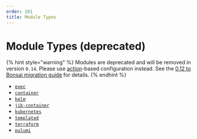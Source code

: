 ```yaml
---
order: 101
title: Module Types
---
```


# Module Types (deprecated)


  {% hint style="warning" %}
  Modules are deprecated and will be removed in version `0.14`. Please use [action](../../getting-started/basics.md#anatomy-of-a-garden-action)-based configuration instead. See the [0.12 to Bonsai migration guide](../../misc/migrating-to-bonsai.md) for details.
  {% endhint %}
  
* [`exec`](./exec.md)
* [`container`](./container.md)
* [`helm`](./helm.md)
* [`jib-container`](./jib-container.md)
* [`kubernetes`](./kubernetes.md)
* [`templated`](./templated.md)
* [`terraform`](./terraform.md)
* [`pulumi`](./pulumi.md)